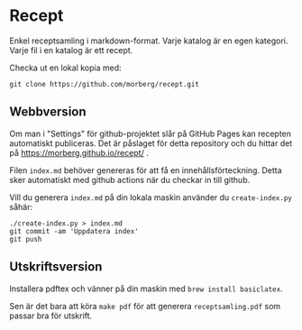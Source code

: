 # Recept
Enkel receptsamling i markdown-format. Varje katalog är en egen kategori. Varje fil i en katalog är ett recept.

Checka ut en lokal kopia med:

    git clone https://github.com/morberg/recept.git

## Webbversion
Om man i "Settings" för github-projektet slår på GitHub Pages kan recepten automatiskt publiceras.
Det är påslaget för detta repository  och du hittar det på https://morberg.github.io/recept/ .

Filen `index.md` behöver genereras för att få en innehållsförteckning. Detta sker automatiskt med github actions när du checkar in till github.

Vill du generera `index.md` på din lokala maskin använder du `create-index.py` såhär:

    ./create-index.py > index.md
    git commit -am 'Uppdatera index'
    git push

## Utskriftsversion

Installera pdftex och vänner på din maskin med `brew install basiclatex`.

Sen är det bara att köra `make pdf` för att generera `receptsamling.pdf` som passar bra för utskrift.
